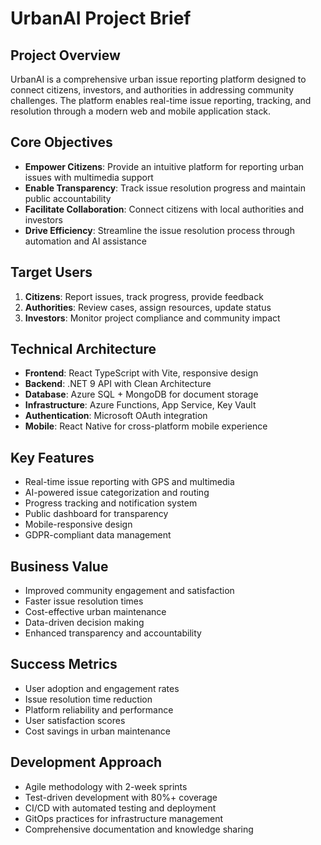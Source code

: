 # UrbanAI Project Brief

## Project Overview
UrbanAI is a comprehensive urban issue reporting platform designed to connect citizens, investors, and authorities in addressing community challenges. The platform enables real-time issue reporting, tracking, and resolution through a modern web and mobile application stack.

## Core Objectives
- **Empower Citizens**: Provide an intuitive platform for reporting urban issues with multimedia support
- **Enable Transparency**: Track issue resolution progress and maintain public accountability
- **Facilitate Collaboration**: Connect citizens with local authorities and investors
- **Drive Efficiency**: Streamline the issue resolution process through automation and AI assistance

## Target Users
1. **Citizens**: Report issues, track progress, provide feedback
2. **Authorities**: Review cases, assign resources, update status
3. **Investors**: Monitor project compliance and community impact

## Technical Architecture
- **Frontend**: React TypeScript with Vite, responsive design
- **Backend**: .NET 9 API with Clean Architecture
- **Database**: Azure SQL + MongoDB for document storage
- **Infrastructure**: Azure Functions, App Service, Key Vault
- **Authentication**: Microsoft OAuth integration
- **Mobile**: React Native for cross-platform mobile experience

## Key Features
- Real-time issue reporting with GPS and multimedia
- AI-powered issue categorization and routing
- Progress tracking and notification system
- Public dashboard for transparency
- Mobile-responsive design
- GDPR-compliant data management

## Business Value
- Improved community engagement and satisfaction
- Faster issue resolution times
- Cost-effective urban maintenance
- Data-driven decision making
- Enhanced transparency and accountability

## Success Metrics
- User adoption and engagement rates
- Issue resolution time reduction
- Platform reliability and performance
- User satisfaction scores
- Cost savings in urban maintenance

## Development Approach
- Agile methodology with 2-week sprints
- Test-driven development with 80%+ coverage
- CI/CD with automated testing and deployment
- GitOps practices for infrastructure management
- Comprehensive documentation and knowledge sharing
